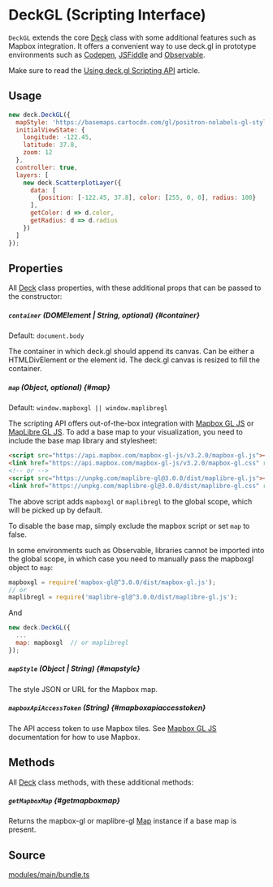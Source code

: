 # DeckGL (Scripting Interface)

`DeckGL` extends the core [Deck](./deck.md) class with some additional features such as Mapbox integration. It offers a convenient way to use deck.gl in prototype environments such as [Codepen](https://codepen.io), [JSFiddle](https://jsfiddle.net) and [Observable](https://observablehq.com). 

Make sure to read the [Using deck.gl Scripting API](../../get-started/using-standalone.md) article.


## Usage

```js
new deck.DeckGL({
  mapStyle: 'https://basemaps.cartocdn.com/gl/positron-nolabels-gl-style/style.json',
  initialViewState: {
    longitude: -122.45,
    latitude: 37.8,
    zoom: 12
  },
  controller: true,
  layers: [
    new deck.ScatterplotLayer({
      data: [
        {position: [-122.45, 37.8], color: [255, 0, 0], radius: 100}
      ],
      getColor: d => d.color,
      getRadius: d => d.radius
    })
  ]
});
```

## Properties

All [Deck](./deck.md) class properties, with these additional props that can be passed to the constructor:

##### `container` (DOMElement | String, optional) {#container}

Default: `document.body`

The container in which deck.gl should append its canvas. Can be either a HTMLDivElement or the element id. The deck.gl canvas is resized to fill the container.

##### `map` (Object, optional) {#map}

Default: `window.mapboxgl || window.maplibregl`

The scripting API offers out-of-the-box integration with [Mapbox GL JS](https://mapbox.com) or [MapLibre GL JS](https://maplibre.org). To add a base map to your visualization, you need to include the base map library and stylesheet:

```html
<script src="https://api.mapbox.com/mapbox-gl-js/v3.2.0/mapbox-gl.js"></script>
<link href="https://api.mapbox.com/mapbox-gl-js/v3.2.0/mapbox-gl.css" rel="stylesheet" />
<!-- or -->
<script src="https://unpkg.com/maplibre-gl@3.0.0/dist/maplibre-gl.js"></script>
<link href="https://unpkg.com/maplibre-gl@3.0.0/dist/maplibre-gl.css" rel="stylesheet" />
```

The above script adds `mapboxgl` or `maplibregl` to the global scope, which will be picked up by default. 

To disable the base map, simply exclude the mapbox script or set `map` to false.

In some environments such as Observable, libraries cannot be imported into the global scope, in which case you need to manually pass the mapboxgl object to `map`:

```js
mapboxgl = require('mapbox-gl@^3.0.0/dist/mapbox-gl.js');
// or
maplibregl = require('maplibre-gl@^3.0.0/dist/maplibre-gl.js');
```

And

```js
new deck.DeckGL({
  ...
  map: mapboxgl  // or maplibregl
});
```

##### `mapStyle` (Object | String) {#mapstyle}

The style JSON or URL for the Mapbox map.

##### `mapboxApiAccessToken` (String) {#mapboxapiaccesstoken}

The API access token to use Mapbox tiles. See [Mapbox GL JS](https://www.mapbox.com/mapbox-gl-js/api) documentation for how to use Mapbox.


## Methods

All [Deck](./deck.md) class methods, with these additional methods:

##### `getMapboxMap` {#getmapboxmap}

Returns the mapbox-gl or maplibre-gl [Map](https://www.mapbox.com/mapbox-gl-js/api/#map) instance if a base map is present.


## Source

[modules/main/bundle.ts](https://github.com/visgl/deck.gl/blob/master/modules/main/bundle.ts)
